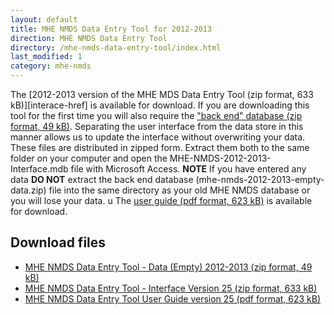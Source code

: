 ```yaml
---
layout: default
title: MHE NMDS Data Entry Tool for 2012-2013
direction: MHE NMDS Data Entry Tool
directory: /mhe-nmds-data-entry-tool/index.html
last_modified: 1
category: mhe-nmds
---
```


The [2012-2013 version of the MHE MDS Data Entry Tool (zip format, 633 kB)][interace-href] is available for download.
If you are downloading this tool for the first time you will also require the ["back end" database (zip format, 49 kB)][emptydata-href]. Separating the user interface from the data store in this manner allows us to update the interface without overwriting your data.
These files are distributed in zipped form. Extract them both to the same folder on your computer and open the MHE-NMDS-2012-2013-Interface.mdb file with Microsoft Access.
**NOTE** If you have entered any data **DO NOT** extract the back end database (mhe-nmds-2012-2013-empty-data.zip) file into the same directory as your old MHE NMDS database or you will lose your data.
u
The [user guide (pdf format, 623 kB)][userguide-href] is available for download.
## Download files
* [MHE NMDS Data Entry Tool - Data (Empty) 2012-2013 (zip format, 49 kB)][emptydata-href]
* [MHE NMDS Data Entry Tool - Interface Version 25 (zip format, 633 kB)][interface-href]
* [MHE NMDS Data Entry Tool User Guide version 25 (pdf format, 623 kB)][userguide-href]

[interface-href]: /site/assets/files/1011/mhe-nmds-2012-2013-interface.zip
[emptydata-href]: /site/assets/files/1011/mhe-nmds-2012-2013-empty-data.zip
[userguide-href]: /site/assets/files/1011/mhe-nmds-2012-2013-de-tool-user-guide.pdf
